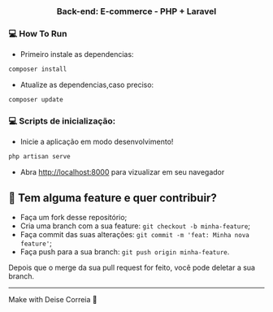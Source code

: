 <h3 align="center">
   Back-end: E-commerce - PHP + Laravel
</h3>



### :computer: How To Run

- Primeiro instale as dependencias:

```bash
composer install
```
- Atualize as dependencias,caso preciso:

```bash
composer update
```

### :computer: Scripts de inicialização:

- Inicie a aplicação em modo desenvolvimento!

```bash
php artisan serve
```


- Abra [http://localhost:8000](http://localhost:8000) para vizualizar em seu navegador

## 🤔 Tem alguma feature e quer contribuir?

- Faça um fork desse repositório;
- Cria uma branch com a sua feature: `git checkout -b minha-feature`;
- Faça commit das suas alterações: `git commit -m 'feat: Minha nova feature'`;
- Faça push para a sua branch: `git push origin minha-feature`.

Depois que o merge da sua pull request for feito, você pode deletar a sua branch.

---

Make with Deise Correia :wave:
